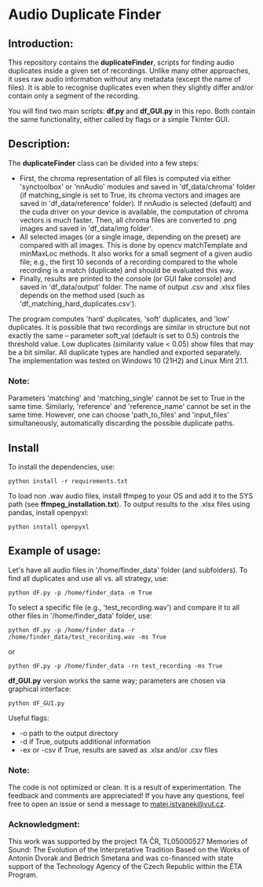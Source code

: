 # Audio Duplicate Finder

## Introduction:

This repository contains the **duplicateFinder**, scripts for finding audio duplicates inside a given set of recordings.
Unlike many other approaches, it uses raw audio information without any metadata (except the name of files). It is able to recognise
duplicates even when they slightly differ and/or contain only a segment of the recording.

You will find two main scripts: **df.py** and **df_GUI.py** in this repo. Both contain the same functionality, either called by
flags or a simple Tkinter GUI.

## Description:

The **duplicateFinder** class can be divided into a few steps:
- First, the chroma representation of all files is computed via either 'synctoolbox' or 'nnAudio' modules and saved in 'df_data/chroma' folder (if matching_single is set to True, its chroma vectors and images are saved in 'df_data/reference' folder). If nnAudio is selected (default) and the cuda driver on your device is available, the computation of chroma vectors is much faster. Then, all chroma files are converted to .png images and saved in 'df_data/img folder'.
- All selected images (or a single image, depending on the preset) are compared with all images. This is done by opencv matchTemplate and minMaxLoc methods.
It also works for a small segment of a given audio file; e.g., the first 10 seconds of a recording compared to the whole recording is a match (duplicate) and should be evaluated this way.
- Finally, results are printed to the console (or GUI fake console) and saved in 'df_data/output' folder. The name of output .csv and .xlsx files depends on the method used (such as 'df_matching_hard_duplicates.csv').

The program computes 'hard' duplicates, 'soft' duplicates, and 'low' duplicates. It is possible that two recordings are similar in structure but not exactly the same – parameter soft_val (default is set to 0.5) controls the threshold value.
Low duplicates (similarity value < 0.05) show files that may be a bit similar. All duplicate types are handled and exported separately.
The implementation was tested on Windows 10 (21H2) and Linux Mint 21.1.

### Note: 

Parameters 'matching' and 'matching_single' cannot be set to True in the same time. Similarly, 'reference' and 'reference_name' cannot be set in the same time. However, one can choose 'path_to_files' and 'input_files' simultaneously, automatically discarding the possible duplicate paths.

## Install

To install the dependencies, use:

```
python install -r requirements.txt
```

To load non .wav audio files, install ffmpeg to your OS and add it to the SYS path (see **ffmpeg_installation.txt**). To output results to the .xlsx files using pandas, install openpyxl:

```
python install openpyxl
```

## Example of usage:
Let's have all audio files in '/home/finder_data' folder (and subfolders). To find all duplicates and use all vs. all strategy, use:

```
python dF.py -p /home/finder_data -m True
```

To select a specific file (e.g., 'test_recording.wav') and compare it to all other files in '/home/finder_data' folder, use:

```
python dF.py -p /home/finder_data -r /home/finder_data/test_recording.wav -ms True
```

or

```
python dF.py -p /home/finder_data -rn test_recording -ms True
```

**df_GUI.py** version works the same way; parameters are chosen via graphical interface:

```
python dF_GUI.py
```


Useful flags:

- -o path to the output directory
- -d if True, outputs additional information
- -ex or -csv if True, results are saved as .xlsx and/or .csv files


### Note:

The code is not optimized or clean. It is a result of experimentation. The feedback and comments are appreciated! If you have any questions, feel free to open an issue or send a message to <matej.istvanek@vut.cz>.

### Acknowledgment:

This work was supported by the project TA ČR, TL05000527 Memories of Sound: The Evolution of the Interpretative Tradition
Based on the Works of Antonin Dvorak and Bedrich Smetana and was co-financed with state support of the Technology Agency
of the Czech Republic within the ÉTA Program.
